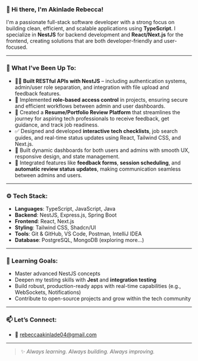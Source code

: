 ### 👋 Hi there, I'm Akinlade Rebecca!

I'm a passionate full-stack software developer with a strong focus on building clean, efficient, and scalable applications using **TypeScript**. I specialize in **NestJS** for backend development and **React/Next.js** for the frontend, creating solutions that are both developer-friendly and user-focused.

---

### 💼 What I’ve Been Up To:

- 🧑‍💻 **Built RESTful APIs with NestJS** – including authentication systems, admin/user role separation, and integration with file upload and feedback features.
- 🔐 Implemented **role-based access control** in projects, ensuring secure and efficient workflows between admin and user dashboards.
- 📄 Created a **Resume/Portfolio Review Platform** that streamlines the journey for aspiring tech professionals to receive feedback, get guidance, and track job readiness.
- ✅ Designed and developed **interactive tech checklists**, job search guides, and real-time status updates using React, Tailwind CSS, and Next.js.
- 🔄 Built dynamic dashboards for both users and admins with smooth UX, responsive design, and state management.
- 💬 Integrated features like **feedback forms**, **session scheduling**, and **automatic review status updates**, making communication seamless between admins and users.

---

### ⚙️ Tech Stack:

- **Languages**: TypeScript, JavaScript, Java  
- **Backend**: NestJS, Express.js, Spring Boot  
- **Frontend**: React, Next.js  
- **Styling**: Tailwind CSS, Shadcn/UI  
- **Tools**: Git & GitHub, VS Code, Postman, IntelliJ IDEA  
- **Database**: PostgreSQL, MongoDB (exploring more...)

---

### 🚀 Learning Goals:

- Master advanced NestJS concepts
- Deepen my testing skills with **Jest** and **integration testing**
- Build robust, production-ready apps with real-time capabilities (e.g., WebSockets, Notifications)
- Contribute to open-source projects and grow within the tech community

---

### 📫 Let’s Connect:

- 📧 rebeccaakinlade04@gmail.com

---

> ✨ *Always learning. Always building. Always improving.*

